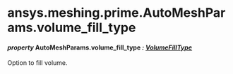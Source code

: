 # ansys.meshing.prime.AutoMeshParams.volume_fill_type

#### *property* AutoMeshParams.volume_fill_type *: [VolumeFillType](ansys.meshing.prime.VolumeFillType.md#ansys.meshing.prime.VolumeFillType)*

Option to fill volume.

<!-- !! processed by numpydoc !! -->
